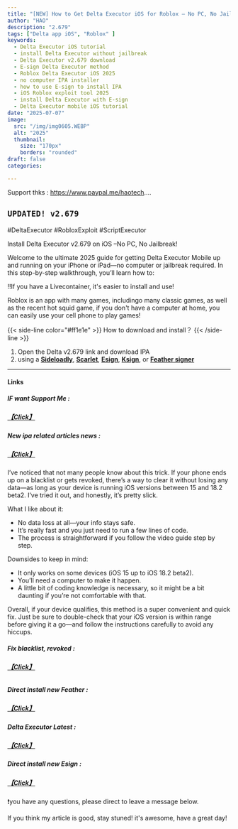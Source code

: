 ```yaml
---
title: "[NEW] How to Get Delta Executor iOS for Roblox – No PC, No Jailbreak!"
author: "HAO"
description: "2.679"
tags: ["Delta app iOS", "Roblox" ]
keywords:
  - Delta Executor iOS tutorial
  - install Delta Executor without jailbreak
  - Delta Executor v2.679 download
  - E-sign Delta Executor method
  - Roblox Delta Executor iOS 2025
  - no computer IPA installer
  - how to use E-sign to install IPA
  - iOS Roblox exploit tool 2025
  - install Delta Executor with E-sign
  - Delta Executor mobile iOS tutorial
date: "2025-07-07"
image:
  src: "/img/img0605.WEBP"
  alt: "2025"
  thumbnail:
    size: "170px"
    borders: "rounded"
draft: false
categories:

---
```


Support thks : https://www.paypal.me/haotech....
<!--more-->

## **`UPDATED! v2.679`**

#DeltaExecutor #RobloxExploit #ScriptExecutor  

Install Delta Executor v2.679 on iOS –No PC, No Jailbreak!

Welcome to the ultimate 2025 guide for getting Delta Executor Mobile up and running on your iPhone or iPad—no computer or jailbreak required. In this step-by-step walkthrough, you’ll learn how to:

‼️If you have a Livecontainer, it's easier to install and use!

Roblox is an app with many games, includingo many classic games, as well as the recent hot squid game, if you don't have a computer at home, you can easily use your cell phone to play games!

{{< side-line color="#ff1e1e" >}}
How to download and install？
{{< /side-line >}}

1. Open the Delta v2.679 link and download IPA
2. using a **[Sideloadly](https://sideloadly.io/)**, **[Scarlet](https://haee.dpdns.org/post/scarlet-fix-250424/)**, **[Esign](https://haee.dpdns.org/post/esign-250530/)**, **[Ksign](https://haee.dpdns.org/post/ksign_250524/)**, or **[Feather signer](https://haee.dpdns.org/post/feather250309/)** 

---

#### **Links**

##### **<font style="background: "> IF want Support Me :</font>** 
##### **[【Click】](https://www.paypal.me/haotech)**

##### **<font style="background: "> New ipa related articles news : </font>** 
##### **[【Click】](https://www.patreon.com/hao8?utm_medium=unknown&utm_source=join_link&utm_campaign=creatorshare_creator&utm_content=copyLink)**

I’ve noticed that not many people know about this trick. If your phone ends up on a blacklist or gets revoked, there’s a way to clear it without losing any data—as long as your device is running iOS versions between 15 and 18.2 beta2. I’ve tried it out, and honestly, it’s pretty slick.

What I like about it:

- No data loss at all—your info stays safe.
- It’s really fast and you just need to run a few lines of code.
- The process is straightforward if you follow the video guide step by step.

Downsides to keep in mind:

- It only works on some devices (iOS 15 up to iOS 18.2 beta2).
- You’ll need a computer to make it happen.
- A little bit of coding knowledge is necessary, so it might be a bit daunting if you’re not comfortable with that.

Overall, if your device qualifies, this method is a super convenient and quick fix. Just be sure to double-check that your iOS version is within range before giving it a go—and follow the instructions carefully to avoid any hiccups.

##### **<font style="background:  "> Fix blacklist, revoked :</font>** 
###### **[【Click】](https://haee.dpdns.org/post/fixverify-250318/)**

##### **<font style="background:  "> Direct install new Feather :</font>** 
##### **[【Click】](https://haee.dpdns.org/post/nc250630/)**

##### **<font style="background:  "> Delta Executor Latest :</font>** 
##### **[【Click】](https://youtube.com/shorts/d8qb_pT4w_s?feature=share)**

##### **<font style="background:  "> Direct install new Esign :</font>** 
##### **[【Click】](https://haee.dpdns.org/post/2507022/)**

❗️you have any questions, please direct to leave a message below.

If you think my article is good, stay stuned! it's awesome, have a great day!

